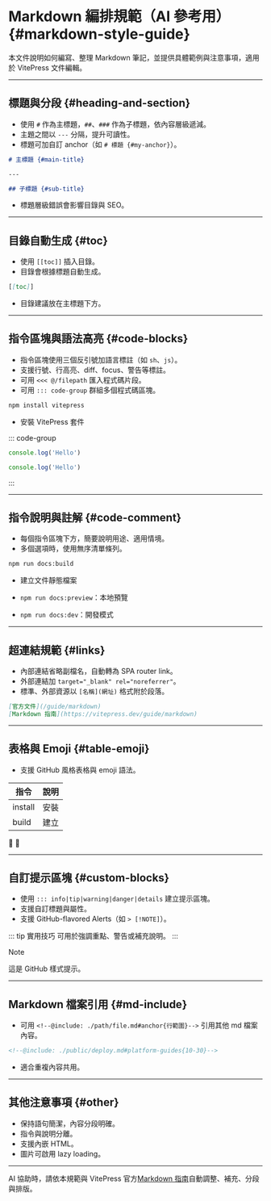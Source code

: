 # Markdown 編排規範（AI 參考用） {#markdown-style-guide}

本文件說明如何編寫、整理 Markdown 筆記，並提供具體範例與注意事項，適用於 VitePress 文件編輯。

---

## 標題與分段 {#heading-and-section}
- 使用 `#` 作為主標題，`##`、`###` 作為子標題，依內容層級遞減。
- 主題之間以 `---` 分隔，提升可讀性。
- 標題可加自訂 anchor（如 `# 標題 {#my-anchor}`）。

```markdown
# 主標題 {#main-title}

---

## 子標題 {#sub-title}
```
- 標題層級錯誤會影響目錄與 SEO。

---

## 目錄自動生成 {#toc}
- 使用 `[[toc]]` 插入目錄。
- 目錄會根據標題自動生成。

```markdown
[[toc]]
```
- 目錄建議放在主標題下方。

---

## 指令區塊與語法高亮 {#code-blocks}
- 指令區塊使用三個反引號加語言標註（如 `sh`、`js`）。
- 支援行號、行高亮、diff、focus、警告等標註。
- 可用 `<<< @/filepath` 匯入程式碼片段。
- 可用 `::: code-group` 群組多個程式碼區塊。

```sh
npm install vitepress
```
- 安裝 VitePress 套件

::: code-group
```js [index.js]
console.log('Hello')
```
```ts [index.ts]
console.log('Hello')
```
:::

---

## 指令說明與註解 {#code-comment}
- 每個指令區塊下方，簡要說明用途、適用情境。
- 多個選項時，使用無序清單條列。

```sh
npm run docs:build
```
- 建立文件靜態檔案

- `npm run docs:preview`：本地預覽
- `npm run docs:dev`：開發模式

---

## 超連結規範 {#links}
- 內部連結省略副檔名，自動轉為 SPA router link。
- 外部連結加 `target="_blank" rel="noreferrer"`。
- 標準、外部資源以 `[名稱](網址)` 格式附於段落。

```markdown
[官方文件](/guide/markdown)
[Markdown 指南](https://vitepress.dev/guide/markdown)
```

---

## 表格與 Emoji {#table-emoji}
- 支援 GitHub 風格表格與 emoji 語法。

| 指令    | 說明 |
| ------- | ---- |
| install | 安裝 |
| build   | 建立 |

:100: :tada:

---

## 自訂提示區塊 {#custom-blocks}
- 使用 `::: info|tip|warning|danger|details` 建立提示區塊。
- 支援自訂標題與屬性。
- 支援 GitHub-flavored Alerts（如 `> [!NOTE]`）。

::: tip 實用技巧
可用於強調重點、警告或補充說明。
:::

> [!NOTE]
> 這是 GitHub 樣式提示。

---

## Markdown 檔案引用 {#md-include}
- 可用 `<!--@include: ./path/file.md#anchor{行範圍}-->` 引用其他 md 檔案內容。

```markdown
<!--@include: ./public/deploy.md#platform-guides{10-30}-->
```
- 適合重複內容共用。

---

## 其他注意事項 {#other}
- 保持語句簡潔，內容分段明確。
- 指令與說明分離。
- 支援內嵌 HTML。
- 圖片可啟用 lazy loading。

---

AI 協助時，請依本規範與 VitePress 官方[Markdown 指南](https://vitepress.dev/guide/markdown)自動調整、補充、分段與排版。
